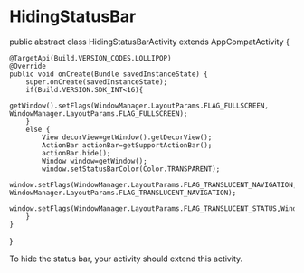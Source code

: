 # HidingStatusBar
public abstract  class HidingStatusBarActivity extends AppCompatActivity {

    @TargetApi(Build.VERSION_CODES.LOLLIPOP)
    @Override
    public void onCreate(Bundle savedInstanceState) {
        super.onCreate(savedInstanceState);
        if(Build.VERSION.SDK_INT<16){
            getWindow().setFlags(WindowManager.LayoutParams.FLAG_FULLSCREEN, WindowManager.LayoutParams.FLAG_FULLSCREEN);
        }
        else {
            View decorView=getWindow().getDecorView();
            ActionBar actionBar=getSupportActionBar();
            actionBar.hide();
            Window window=getWindow();
            window.setStatusBarColor(Color.TRANSPARENT);
            window.setFlags(WindowManager.LayoutParams.FLAG_TRANSLUCENT_NAVIGATION, WindowManager.LayoutParams.FLAG_TRANSLUCENT_NAVIGATION);
            window.setFlags(WindowManager.LayoutParams.FLAG_TRANSLUCENT_STATUS,WindowManager.LayoutParams.FLAG_TRANSLUCENT_STATUS);
        }
    }

}

To hide the status bar, your activity should extend this activity. 

